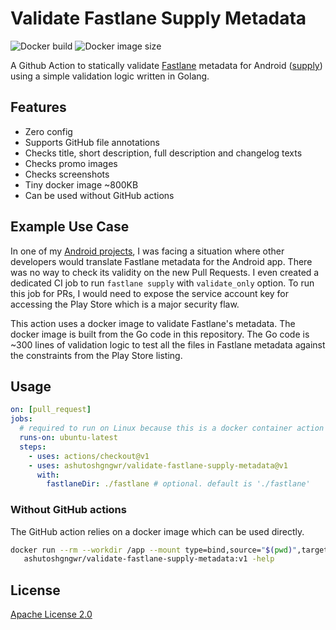 # Validate Fastlane Supply Metadata

![Docker build](https://github.com/ashutoshgngwr/validate-fastlane-supply-metadata/workflows/Docker/badge.svg)
![Docker image size](https://img.shields.io/docker/image-size/ashutoshgngwr/validate-fastlane-supply-metadata?sort=semver)

A Github Action to statically validate [Fastlane](https://docs.fastlane.tools) metadata
for Android ([supply](https://docs.fastlane.tools/actions/supply/)) using a simple
validation logic written in Golang.

## Features

- Zero config
- Supports GitHub file annotations
- Checks title, short description, full description and changelog texts
- Checks promo images
- Checks screenshots
- Tiny docker image ~800KB
- Can be used without GitHub actions

## Example Use Case

In one of my [Android projects](https://github.com/ashutoshgngwr/noice), I was
facing a situation where other developers would translate Fastlane metadata for
the Android app. There was no way to check its validity on the new Pull Requests.
I even created a dedicated CI job to run `fastlane supply` with `validate_only` option.
To run this job for PRs, I would need to expose the service account key
for accessing the Play Store which is a major security flaw.

This action uses a docker image to validate Fastlane's metadata. The docker image
is built from the Go code in this repository. The Go code is ~300 lines of
validation logic to test all the files in Fastlane metadata against the constraints
from the Play Store listing.

## Usage

```yaml
on: [pull_request]
jobs:
  # required to run on Linux because this is a docker container action
  runs-on: ubuntu-latest
  steps:
    - uses: actions/checkout@v1
    - uses: ashutoshgngwr/validate-fastlane-supply-metadata@v1
      with:
        fastlaneDir: ./fastlane # optional. default is './fastlane'
```

### Without GitHub actions

The GitHub action relies on a docker image which can be used directly.

```sh
docker run --rm --workdir /app --mount type=bind,source="$(pwd)",target=/app \
   ashutoshgngwr/validate-fastlane-supply-metadata:v1 -help
```

## License

[Apache License 2.0](/LICENSE)
